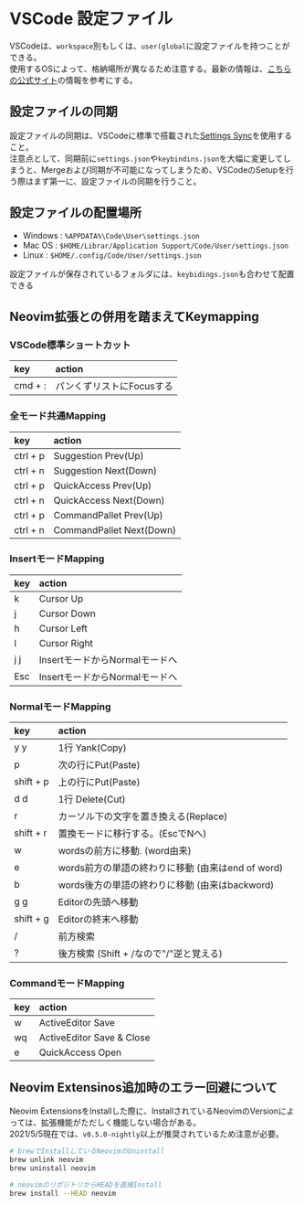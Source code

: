 # VSCode 設定ファイル

VSCodeは、`workspace`別もしくは、`user(global`に設定ファイルを持つことができる。  
使用するOSによって、格納場所が異なるため注意する。最新の情報は、[こちらの公式サイト](https://code.visualstudio.com/docs/getstarted/setting)の情報を参考にする。  

## 設定ファイルの同期

設定ファイルの同期は、VSCodeに標準で搭載された[Settings Sync](https://code.visualstudio.com/docs/editor/settings-sync)を使用すること。  
注意点として、同期前に`settings.json`や`keybindins.json`を大幅に変更してしまうと、Mergeおよび同期が不可能になってしまうため、VSCodeのSetupを行う際はまず第一に、設定ファイルの同期を行うこと。　　

## 設定ファイルの配置場所

- Windows : `%APPDATA%\Code\User\settings.json`
- Mac OS : `$HOME/Librar/Application Support/Code/User/settings.json`
- Linux : `$HOME/.config/Code/User/settings.json`

設定ファイルが保存されているフォルダには、`keybidings.json`も合わせて配置できる

## Neovim拡張との併用を踏まえてKeymapping

### VSCode標準ショートカット

| key     | action                    |
| :------ | :------------------------ |
| cmd + : | パンくずリストにFocusする |

### 全モード共通Mapping

| key      | action                   |
| :------- | :----------------------- |
| ctrl + p | Suggestion Prev(Up)      |
| ctrl + n | Suggestion Next(Down)    |
| ctrl + p | QuickAccess Prev(Up)     |
| ctrl + n | QuickAccess Next(Down)   |
| ctrl + p | CommandPallet Prev(Up)   |
| ctrl + n | CommandPallet Next(Down) |

### InsertモードMapping

| key  | action                         |
| :--- | :----------------------------- |
| k    | Cursor Up                      |
| j    | Cursor Down                    |
| h    | Cursor Left                    |
| l    | Cursor Right                   |
| j j  | InsertモードからNormalモードへ |
| Esc  | InsertモードからNormalモードへ |

### NormalモードMapping

| key       | action                                            |
| :-------- | :------------------------------------------------ |
| y y       | 1行 Yank(Copy)                                    |
| p         | 次の行にPut(Paste)                                |
| shift + p | 上の行にPut(Paste)                                |
| d d       | 1行 Delete(Cut)                                   |
| r         | カーソル下の文字を置き換える(Replace)             |
| shift + r | 置換モードに移行する。(EscでNへ)                  |
| w         | wordsの前方に移動. (word由来)                     |
| e         | words前方の単語の終わりに移動 (由来はend of word) |
| b         | words後方の単語の終わりに移動 (由来はbackword)    |
| g g       | Editorの先頭へ移動                                |
| shift + g | Editorの終末へ移動                                |
| /         | 前方検索                                          |
| ?         | 後方検索 (Shift + /なので"/"逆と覚える)           |

### CommandモードMapping

| key  | action                    |
| :--- | :------------------------ |
| w    | ActiveEditor Save         |
| wq   | ActiveEditor Save & Close |
| e    | QuickAccess Open          |

## Neovim Extensinos追加時のエラー回避について

Neovim ExtensionsをInstallした際に、InstallされているNeovimのVersionによっては、拡張機能がただしく機能しない場合がある。  
2021/5/5現在では、`v0.5.0-nightly`以上が推奨されているため注意が必要。

```sh
# brewでInstallしているNeovimのUninstall
brew unlink neovim
brew uninstall neovim

# neovimのリポジトリからHEADを直接Install
brew install --HEAD neovim

```
